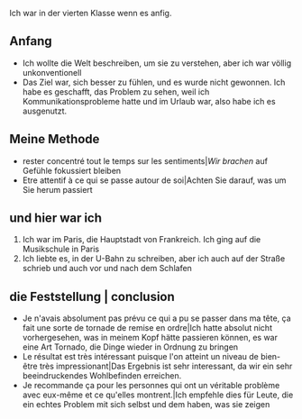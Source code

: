 
Ich war in der vierten Klasse wenn es anfig. 
## Anfang
- Ich wollte die Welt beschreiben, um sie zu verstehen, aber ich war völlig unkonventionell
- Das Ziel war, sich besser zu fühlen, und es wurde nicht gewonnen. Ich habe es geschafft, das Problem zu sehen, weil ich Kommunikationsprobleme hatte und im Urlaub war, also habe ich es ausgenutzt.
## Meine Methode 
- rester concentré tout le temps sur les sentiments|*Wir brachen* auf Gefühle fokussiert bleiben
- Etre attentif à ce qui se passe autour de soi|Achten Sie darauf, was um Sie herum passiert
## und hier war ich 
1. Ich war im Paris, die Hauptstadt von Frankreich. Ich ging auf die Musikschule in Paris
2. Ich liebte es, in der U-Bahn zu schreiben, aber ich  auch auf der Straße schrieb und auch vor und nach dem Schlafen
## die Feststellung | conclusion
- Je n'avais absolument pas prévu ce qui a pu se passer dans ma tête, ça fait une sorte de tornade de remise en ordre|Ich hatte absolut nicht vorhergesehen, was in meinem Kopf hätte passieren können, es war eine Art Tornado, die Dinge wieder in Ordnung zu bringen
- Le résultat est très intéressant puisque l'on atteint un niveau de bien-être très impressionant|Das Ergebnis ist sehr interessant, da wir ein sehr beeindruckendes Wohlbefinden erreichen.
- Je recommande ça pour les personnes qui ont un véritable problème avec eux-même et ce qu'elles montrent.|Ich empfehle dies für Leute, die ein echtes Problem mit sich selbst und dem haben, was sie zeigen